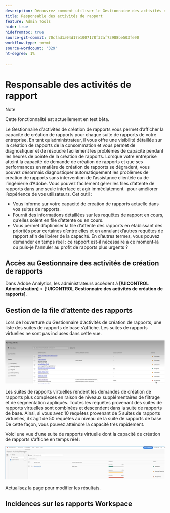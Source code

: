 ```yaml
---
description: Découvrez comment utiliser le Gestionnaire des activités de création de rapports pour diagnostiquer et corriger les problèmes de capacité pendant les heures de pointe de la création de rapports.
title: Responsable des activités de rapport
feature: Admin Tools
hide: true
hidefromtoc: true
source-git-commit: 70cfad1a04d17e1007178f32af73988be503fe90
workflow-type: tm+mt
source-wordcount: '329'
ht-degree: 1%

---
```



# Responsable des activités de rapport

>[!NOTE]
>
>Cette fonctionnalité est actuellement en test bêta.

Le Gestionnaire d’activités de création de rapports vous permet d’afficher la capacité de création de rapports pour chaque suite de rapports de votre entreprise. En tant qu’administrateur, il vous offre une visibilité détaillée sur la création de rapports de la consommation et vous permet de diagnostiquer et de résoudre facilement les problèmes de capacité pendant les heures de pointe de la création de rapports. Lorsque votre entreprise atteint la capacité de demande de création de rapports et que ses performances en matière de création de rapports se dégradent, vous pouvez désormais diagnostiquer automatiquement les problèmes de création de rapports sans intervention de l’assistance clientèle ou de l’ingénierie d’Adobe. Vous pouvez facilement gérer les files d’attente de rapports dans une seule interface et agir immédiatement &#x200B; &#x200B; pour améliorer l’expérience de vos utilisateurs. Cet outil :

* Vous informe sur votre capacité de création de rapports actuelle dans vos suites de rapports.
* Fournit des informations détaillées sur les requêtes de rapport en cours, qu’elles soient en file d’attente ou en cours.
* Vous permet d’optimiser la file d’attente des rapports en établissant des priorités pour certaines d’entre elles et en annulant d’autres requêtes de rapport afin de libérer de la capacité. En d’autres termes, vous pouvez demander en temps réel : ce rapport est-il nécessaire à ce moment-là ou puis-je l&#39;annuler au profit de rapports plus urgents ?

## Accès au Gestionnaire des activités de création de rapports

Dans Adobe Analytics, les administrateurs accèdent à **[!UICONTROL Administration]** > **[!UICONTROL Gestionnaire des activités de création de rapports]**.

## Gestion de la file d’attente des rapports

Lors de l’ouverture du Gestionnaire d’activités de création de rapports, une liste des suites de rapports de base s’affiche. Les suites de rapports virtuelles ne sont pas incluses dans cette vue.

![file d&#39;attente des rapports](assets/reporting-activity1.png)

Les suites de rapports virtuelles rendent les demandes de création de rapports plus complexes en raison de niveaux supplémentaires de filtrage et de segmentation appliqués. Toutes les requêtes provenant des suites de rapports virtuelles sont combinées et descendent dans la suite de rapports de base. Ainsi, si vous avez 10 requêtes provenant de 5 suites de rapports virtuelles, il s’agit de 50 requêtes au niveau de la suite de rapports de base. De cette façon, vous pouvez atteindre la capacité très rapidement.

Voici une vue d’une suite de rapports virtuelle dont la capacité de création de rapports s’affiche en temps réel :

![suites de rapports virtuelles](assets/reporting-activity-vrs.png)

Actualisez la page pour modifier les résultats.

## Incidences sur les rapports Workspace





